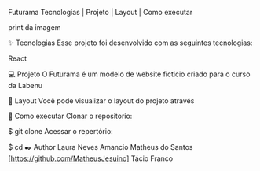 Futurama 
Tecnologias   |    Projeto   |    Layout   |    Como executar   

print da imagem

✨ Tecnologias
Esse projeto foi desenvolvido com as seguintes tecnologias:

React

💻 Projeto
O Futurama é um modelo de website ficticio criado para o curso da Labenu

🔖 Layout
Você pode visualizar o layout do projeto através 

🚀 Como executar
Clonar o repositorio:

$ git clone 
Acessar o repertório:

$ cd 
✒️ Author
Laura Neves Amancio 
Matheus do Santos [https://github.com/MatheusJesuino]
Tácio Franco
